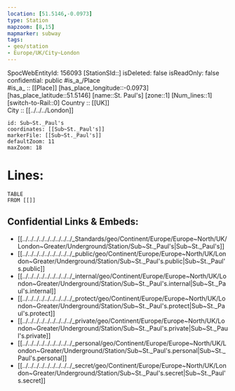 ```yaml
---
location: [51.5146,-0.0973] 
type: Station 
mapzoom: [8,15] 
mapmarker: subway 
tags:
- geo/station
- Europe/UK/City~London
---
```

SpocWebEntityId: 156093
[StationSId::] 
isDeleted: false
isReadOnly: false
confidential: public
#is_a_/Place  
#is_a_ :: [[Place]] 
[has_place_longitude::-0.0973] 
[has_place_latitude::51.5146] 
[name::St. Paul's] 
[zone::1] 
[Num_lines::1] 
[switch-to-Rail::0] 
Country :: [[UK]]  
City :: [[../../../London]]  


```leaflet
id: Sub~St._Paul's
coordinates: [[Sub~St._Paul's]] 
markerFile: [[Sub~St._Paul's]] 
defaultZoom: 11 
maxZoom: 18
```


# Lines: 
```dataview
TABLE 
FROM [[]] 
```

## Confidential Links & Embeds: 
- [[../../../../../../../../../_Standards/geo/Continent/Europe/Europe~North/UK/London~Greater/Underground/Station/Sub~St._Paul's|Sub~St._Paul's]] 
- [[../../../../../../../../../_public/geo/Continent/Europe/Europe~North/UK/London~Greater/Underground/Station/Sub~St._Paul's.public|Sub~St._Paul's.public]] 
- [[../../../../../../../../../_internal/geo/Continent/Europe/Europe~North/UK/London~Greater/Underground/Station/Sub~St._Paul's.internal|Sub~St._Paul's.internal]] 
- [[../../../../../../../../../_protect/geo/Continent/Europe/Europe~North/UK/London~Greater/Underground/Station/Sub~St._Paul's.protect|Sub~St._Paul's.protect]] 
- [[../../../../../../../../../_private/geo/Continent/Europe/Europe~North/UK/London~Greater/Underground/Station/Sub~St._Paul's.private|Sub~St._Paul's.private]] 
- [[../../../../../../../../../_personal/geo/Continent/Europe/Europe~North/UK/London~Greater/Underground/Station/Sub~St._Paul's.personal|Sub~St._Paul's.personal]] 
- [[../../../../../../../../../_secret/geo/Continent/Europe/Europe~North/UK/London~Greater/Underground/Station/Sub~St._Paul's.secret|Sub~St._Paul's.secret]] 
